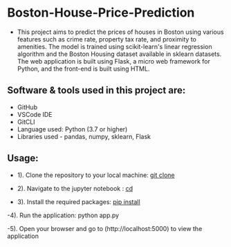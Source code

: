 # Boston-House-Price-Prediction
- This project aims to predict the prices of houses in Boston using various features such as crime rate, property tax rate, and proximity to amenities. The model is trained using scikit-learn's linear regression algorithm and the Boston Housing dataset available in sklearn datasets. The web application is built using Flask, a micro web framework for Python, and the front-end is built using HTML.
## Software & tools used in this project are:
- GitHub
- VSCode IDE
- GitCLI
- Language used: Python (3.7 or higher)
- Libraries used - pandas, numpy, sklearn, Flask
## Usage:

- 1). Clone the repository to your local machine:
 [git clone](https://github.com/Promilasharan/House-price-prediction.git)
 
- 2). Navigate to the jupyter notebook : 
[cd](https://github.com/Promilasharan/House-price-prediction/blob/main/House%20Price%20Prediction.ipynb) 
- 3). Install the required packages:
[pip install](https://github.com/Promilasharan/House-price-prediction/blob/main/requirements.txt)

-4). Run the application:
python app.py

-5). Open your browser and go to (http://localhost:5000) to view the application
